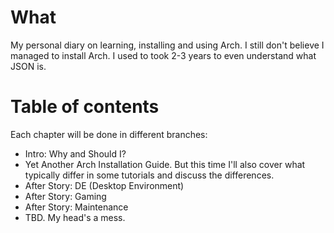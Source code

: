 # What
My personal diary on learning, installing and using Arch. I still don't believe I managed to install Arch. I used to took 2-3 years to even understand what JSON is.

# Table of contents
Each chapter will be done in different branches:
- Intro: Why and Should I?
- Yet Another Arch Installation Guide. But this time I'll also cover what typically differ in some tutorials and discuss the differences.
- After Story: DE (Desktop Environment)
- After Story: Gaming
- After Story: Maintenance
- TBD. My head's a mess.
